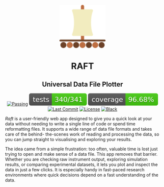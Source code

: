 <p align="center">
  <img src="https://github.com/Emmanuelpean/raft/blob/main/resources/medias/logo.svg" alt="Raft" width="150">
</p>

<h1 align="center">RAFT</h1>
<h2 align="center">Universal Data File Plotter</h2>

<div align="center">

  [![Passing](https://github.com/Emmanuelpean/raft/actions/workflows/test.yml/badge.svg?branch=type-hints&event=push)](https://github.com/Emmanuelpean/raft/actions/workflows/test.yml)
  [![Tests Status](./reports/tests/tests-badge.svg?dummy=8484744)](https://emmanuelpean.github.io/raft/reports/tests/report.html?sort=result)
  [![Coverage Status](./reports/coverage/coverage-badge.svg?dummy=8484744)](https://emmanuelpean.github.io/raft/reports/coverage/htmlcov/index.html)
  [![Last Commit](https://img.shields.io/github/last-commit/emmanuelpean/raft/type-hints)](https://github.com/emmanuelpean/raft/commits/type-hints)
  [![License](https://img.shields.io/badge/License-MIT-yellow.svg)](https://opensource.org/licenses/MIT)
  [![Black](https://img.shields.io/badge/code%20style-black-000000.svg)](https://github.com/psf/black)

</div>

*Raft* is a user-friendly web app designed to give you a quick look at your data without needing to write a single line 
of code or spend time reformatting files. It supports a wide range of data file formats and takes care of the behind-
the-scenes work of reading and processing the data, so you can jump straight to visualising and exploring your results.

The idea came from a simple frustration: too often, valuable time is lost just trying to open and make sense of a data 
file. This app removes that barrier. Whether you are checking raw instrument output, exploring simulation results, or 
comparing experimental datasets, it lets you plot and inspect the data in just a few clicks. It is especially handy in 
fast-paced research environments where quick decisions depend on a fast understanding of the data.
